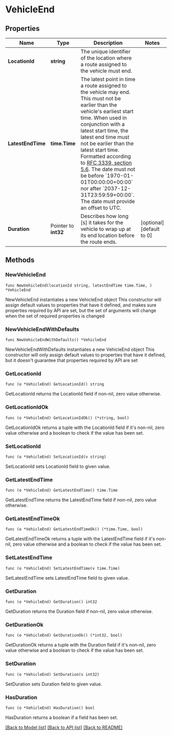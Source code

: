 # VehicleEnd

## Properties

Name | Type | Description | Notes
------------ | ------------- | ------------- | -------------
**LocationId** | **string** | The unique identifier of the location where a route assigned to the vehicle must end. | 
**LatestEndTime** | **time.Time** | The latest point in time a route assigned to the vehicle may end. This must not be earlier than the vehicle&#39;s earliest start time. When used in conjunction with a latest start time, the latest end time must not be earlier than the latest start time. Formatted according to [RFC 3339, section 5.6](https://tools.ietf.org/html/rfc3339#section-5.6). The date must not be before &#x60;1970-01-01T00:00:00+00:00&#x60; nor after &#x60;2037-12-31T23:59:59+00:00&#x60;. The date must provide an offset to UTC. | 
**Duration** | Pointer to **int32** | Describes how long [s] it takes for the vehicle to wrap up at its end location before the route ends. | [optional] [default to 0]

## Methods

### NewVehicleEnd

`func NewVehicleEnd(locationId string, latestEndTime time.Time, ) *VehicleEnd`

NewVehicleEnd instantiates a new VehicleEnd object
This constructor will assign default values to properties that have it defined,
and makes sure properties required by API are set, but the set of arguments
will change when the set of required properties is changed

### NewVehicleEndWithDefaults

`func NewVehicleEndWithDefaults() *VehicleEnd`

NewVehicleEndWithDefaults instantiates a new VehicleEnd object
This constructor will only assign default values to properties that have it defined,
but it doesn't guarantee that properties required by API are set

### GetLocationId

`func (o *VehicleEnd) GetLocationId() string`

GetLocationId returns the LocationId field if non-nil, zero value otherwise.

### GetLocationIdOk

`func (o *VehicleEnd) GetLocationIdOk() (*string, bool)`

GetLocationIdOk returns a tuple with the LocationId field if it's non-nil, zero value otherwise
and a boolean to check if the value has been set.

### SetLocationId

`func (o *VehicleEnd) SetLocationId(v string)`

SetLocationId sets LocationId field to given value.


### GetLatestEndTime

`func (o *VehicleEnd) GetLatestEndTime() time.Time`

GetLatestEndTime returns the LatestEndTime field if non-nil, zero value otherwise.

### GetLatestEndTimeOk

`func (o *VehicleEnd) GetLatestEndTimeOk() (*time.Time, bool)`

GetLatestEndTimeOk returns a tuple with the LatestEndTime field if it's non-nil, zero value otherwise
and a boolean to check if the value has been set.

### SetLatestEndTime

`func (o *VehicleEnd) SetLatestEndTime(v time.Time)`

SetLatestEndTime sets LatestEndTime field to given value.


### GetDuration

`func (o *VehicleEnd) GetDuration() int32`

GetDuration returns the Duration field if non-nil, zero value otherwise.

### GetDurationOk

`func (o *VehicleEnd) GetDurationOk() (*int32, bool)`

GetDurationOk returns a tuple with the Duration field if it's non-nil, zero value otherwise
and a boolean to check if the value has been set.

### SetDuration

`func (o *VehicleEnd) SetDuration(v int32)`

SetDuration sets Duration field to given value.

### HasDuration

`func (o *VehicleEnd) HasDuration() bool`

HasDuration returns a boolean if a field has been set.


[[Back to Model list]](../README.md#documentation-for-models) [[Back to API list]](../README.md#documentation-for-api-endpoints) [[Back to README]](../README.md)


